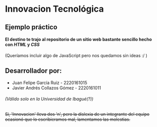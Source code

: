 # Innovacion Tecnológica
## Ejemplo práctico

#### El destino te trajo al repositorio de un sitio web bastante sencillo hecho con _HTML_ y _CSS_

(Queríamos incluir algo de JavaScript pero nos quedamos sin ideas :/ )


## Desarrollador por:
* Juan Felipe García Ruiz - 2220161015
* Javier Andrés Collazos Gómez - 2220161011

###### (Válido solo en la Universidad de Ibagué(?))

~~Si, 'Innovacion' lleva dos 'n', pero la dislexia de un integrante del equipo ocasionó que lo escribieramos mal, lamentamos las molestias.~~
